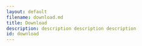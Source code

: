 ```yaml
---
layout: default
filename: download.md
title: Download
description: description description description
id: download
---
```

